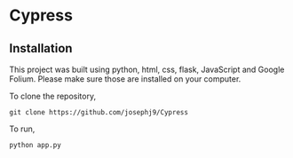 # Cypress

## Installation
This project was built using python, html, css, flask, JavaScript and Google Folium. Please make sure those are installed on your computer.

To clone the repository,

```git clone https://github.com/josephj9/Cypress```

To run,

```python app.py```
